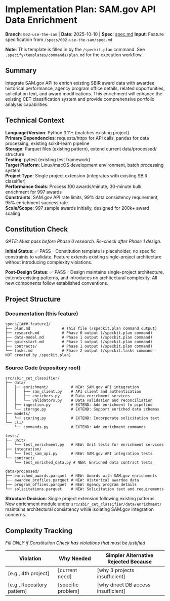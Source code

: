 # Implementation Plan: SAM.gov API Data Enrichment

**Branch**: `002-use-the-sam` | **Date**: 2025-10-10 | **Spec**: [spec.md](spec.md)
**Input**: Feature specification from `/specs/002-use-the-sam/spec.md`

**Note**: This template is filled in by the `/speckit.plan` command. See `.specify/templates/commands/plan.md` for the execution workflow.

## Summary

Integrate SAM.gov API to enrich existing SBIR award data with awardee historical performance, agency program office details, related opportunities, solicitation text, and award modifications. This enrichment will enhance the existing CET classification system and provide comprehensive portfolio analysis capabilities.

## Technical Context

**Language/Version**: Python 3.11+ (matches existing project)  
**Primary Dependencies**: requests/httpx for API calls, pandas for data processing, existing scikit-learn pipeline  
**Storage**: Parquet files (existing pattern), extend current data/processed/ structure  
**Testing**: pytest (existing test framework)  
**Target Platform**: Linux/macOS development environment, batch processing system  
**Project Type**: Single project extension (integrates with existing SBIR classifier)  
**Performance Goals**: Process 100 awards/minute, 30-minute bulk enrichment for 997 awards  
**Constraints**: SAM.gov API rate limits, 99% data consistency requirement, 95% enrichment success rate  
**Scale/Scope**: 997 sample awards initially, designed for 200k+ award scaling

## Constitution Check

*GATE: Must pass before Phase 0 research. Re-check after Phase 1 design.*

**Initial Status**: ✅ PASS - Constitution template is placeholder, no specific constraints to validate. Feature extends existing single-project architecture without introducing complexity violations.

**Post-Design Status**: ✅ PASS - Design maintains single-project architecture, extends existing patterns, and introduces no architectural complexity. All new components follow established conventions.

## Project Structure

### Documentation (this feature)

```
specs/[###-feature]/
├── plan.md              # This file (/speckit.plan command output)
├── research.md          # Phase 0 output (/speckit.plan command)
├── data-model.md        # Phase 1 output (/speckit.plan command)
├── quickstart.md        # Phase 1 output (/speckit.plan command)
├── contracts/           # Phase 1 output (/speckit.plan command)
└── tasks.md             # Phase 2 output (/speckit.tasks command - NOT created by /speckit.plan)
```

### Source Code (repository root)

```
src/sbir_cet_classifier/
├── data/
│   ├── enrichment/          # NEW: SAM.gov API integration
│   │   ├── sam_client.py    # API client and authentication
│   │   ├── enrichers.py     # Data enrichment services
│   │   └── validators.py    # Data validation and reconciliation
│   ├── ingestion.py         # EXTEND: Add enrichment to pipeline
│   └── storage.py           # EXTEND: Support enriched data schemas
├── models/
│   └── scoring.py           # EXTEND: Incorporate solicitation text
└── cli/
    └── commands.py          # EXTEND: Add enrichment commands

tests/
├── unit/
│   └── test_enrichment.py   # NEW: Unit tests for enrichment services
├── integration/
│   └── test_sam_api.py      # NEW: SAM.gov API integration tests
└── contract/
    └── test_enriched_data.py # NEW: Enriched data contract tests

data/processed/
├── enriched_awards.parquet  # NEW: Awards with SAM.gov enrichments
├── awardee_profiles.parquet # NEW: Historical awardee data
├── program_offices.parquet  # NEW: Agency program details
└── solicitations.parquet    # NEW: Solicitation text and requirements
```

**Structure Decision**: Single project extension following existing patterns. New enrichment module under `src/sbir_cet_classifier/data/enrichment/` maintains architectural consistency while isolating SAM.gov integration concerns.

## Complexity Tracking

*Fill ONLY if Constitution Check has violations that must be justified*

| Violation | Why Needed | Simpler Alternative Rejected Because |
|-----------|------------|-------------------------------------|
| [e.g., 4th project] | [current need] | [why 3 projects insufficient] |
| [e.g., Repository pattern] | [specific problem] | [why direct DB access insufficient] |
